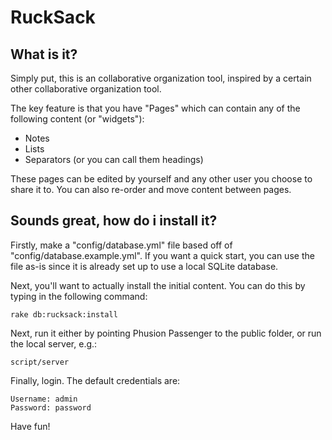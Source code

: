 # RuckSack

## What is it?

Simply put, this is an collaborative organization tool, 
inspired by a certain other collaborative organization tool. 

The key feature is that you have "Pages" which can contain 
any of the following content (or "widgets"):

* Notes
* Lists
* Separators (or you can call them headings)

These pages can be edited by yourself and any other 
user you choose to share it to. 
You can also re-order and move content between pages. 

## Sounds great, how do i install it?

Firstly, make a "config/database.yml" file based off of 
"config/database.example.yml". If you want a quick start, 
you can use the file as-is since it is already set up to 
use a local SQLite database.

Next, you'll want to actually install the initial content. 
You can do this by typing in the following command: 

    rake db:rucksack:install

Next, run it either by pointing Phusion Passenger to the 
public folder, or run the local server, e.g.:

    script/server

Finally, login. The default credentials are:

    Username: admin
    Password: password

Have fun!
